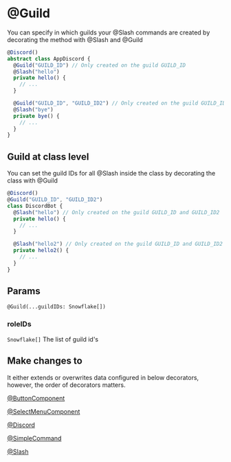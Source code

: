 # @Guild

You can specify in which guilds your @Slash commands are created by decorating the method with @Slash and @Guild

```ts
@Discord()
abstract class AppDiscord {
  @Guild("GUILD_ID") // Only created on the guild GUILD_ID
  @Slash("hello")
  private hello() {
    // ...
  }

  @Guild("GUILD_ID", "GUILD_ID2") // Only created on the guild GUILD_ID and GUILD_ID2
  @Slash("bye")
  private bye() {
    // ...
  }
}
```

## Guild at class level

You can set the guild IDs for all @Slash inside the class by decorating the class with @Guild

```ts
@Discord()
@Guild("GUILD_ID", "GUILD_ID2")
class DiscordBot {
  @Slash("hello") // Only created on the guild GUILD_ID and GUILD_ID2
  private hello() {
    // ...
  }

  @Slash("hello2") // Only created on the guild GUILD_ID and GUILD_ID2
  private hello2() {
    // ...
  }
}
```

## Params

`@Guild(...guildIDs: Snowflake[])`

### roleIDs

`Snowflake[]`
The list of guild id's

## Make changes to

It either extends or overwrites data configured in below decorators, however, the order of decorators matters.

[@ButtonComponent](/docs/decorators/buttoncomponent)

[@SelectMenuComponent](/docs/decorators/selectmenucomponent)

[@Discord](/docs/decorators/discord)

[@SimpleCommand](/docs/decorators/simplecommand)

[@Slash](/docs/decorators/slash)
